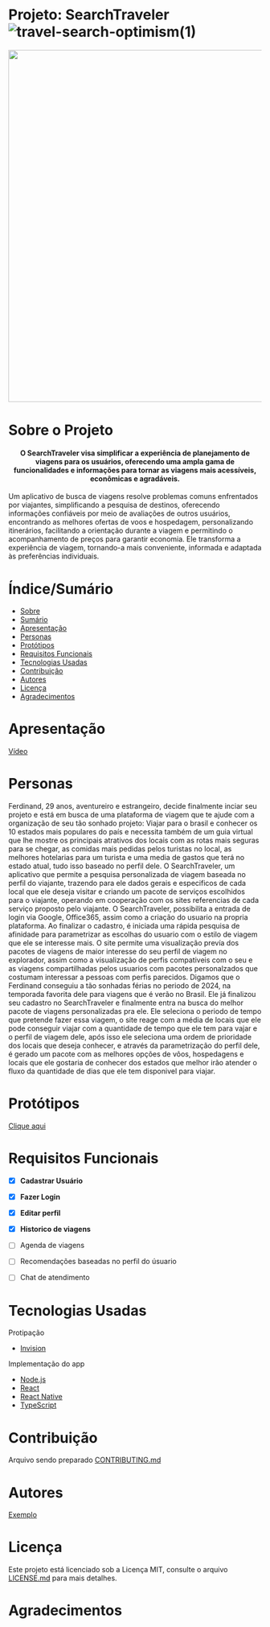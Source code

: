# Projeto: SearchTraveler ![travel-search-optimism(1)](https://github.com/rLobatoo/Projeto_uni/assets/150205251/d57bce4e-f2ef-4d8e-a0a4-fec0f25c0cbc)



<div align="center">
<img src="![travel-search-optimism(1)](https://github.com/rLobatoo/Projeto_uni/assets/150205251/d57bce4e-f2ef-4d8e-a0a4-fec0f25c0cbc)" width="700px" />
</div>

# Sobre o Projeto
<h4 align="center"> 
O SearchTraveler visa simplificar a experiência de planejamento de viagens para os usuários, oferecendo uma ampla gama de funcionalidades e informações para tornar as viagens mais acessíveis, econômicas e agradáveis.
</h4>

Um aplicativo de busca de viagens resolve problemas comuns enfrentados por viajantes, simplificando a pesquisa de destinos, oferecendo informações confiáveis por meio de avaliações de outros usuários, encontrando as melhores ofertas de voos e hospedagem, personalizando itinerários, facilitando a orientação durante a viagem e permitindo o acompanhamento de preços para garantir economia. Ele transforma a experiência de viagem, tornando-a mais conveniente, informada e adaptada às preferências individuais.
</h4>

# Índice/Sumário

* [Sobre](#sobre-o-projeto)
* [Sumário](#índice/sumário)
* [Apresentação](#apresentação)
* [Personas](#personas)
* [Protótipos](#prototipos)
* [Requisitos Funcionais](#requisitos-funcionais)
* [Tecnologias Usadas](#tecnologias-usadas)
* [Contribuição](#contribuição)
* [Autores](#autores)
* [Licença](#licença)
* [Agradecimentos](#agradecimentos)

# Apresentação
[Vídeo](https://www.youtube.com/watch?v=dQw4w9WgXcQ&ab_channel=RickAstley) 
# Personas
Ferdinand, 29 anos, aventureiro e estrangeiro, decide finalmente inciar seu projeto e está em busca de uma plataforma de viagem que te ajude com a organização de seu tão sonhado projeto: Viajar para o brasil e conhecer os 10 estados mais populares do país e necessita também de um guia virtual que lhe mostre os principais atrativos dos locais com as rotas mais seguras para se chegar, as comidas mais pedidas pelos turistas no local, as melhores hotelarias para um turista e uma media de gastos que terá no estado atual, tudo isso baseado no perfil dele.
O SearchTraveler, um aplicativo que permite a pesquisa personalizada de viagem baseada no perfil do viajante, trazendo para ele dados gerais e especificos de cada local que ele deseja visitar e criando um pacote de serviços escolhidos para o viajante, operando em cooperação com os sites referencias de cada serviço proposto pelo viajante.
O SearchTraveler, possibilita a entrada de login via Google, Office365, assim como a criação do usuario na propria plataforma.
Ao finalizar o cadastro, é iniciada uma rápida pesquisa de afinidade para parametrizar as escolhas do usuario com o estilo de viagem que ele se interesse mais.
O site permite uma visualização prevía dos pacotes de viagens de maior interesse do seu perfil de viagem no explorador, assim como a visualização de perfis compativeis com o seu e as viagens compartilhadas pelos usuarios com pacotes personalzados que costumam interessar a pessoas com perfis parecidos. 
Digamos que o Ferdinand conseguiu a tão sonhadas férias no periodo de 2024, na temporada favorita dele para viagens que é verão no Brasil. Ele já finalizou seu cadastro no SearchTraveler e finalmente entra na busca do melhor pacote de viagens personalizadas pra ele. Ele seleciona o periodo de tempo que pretende fazer essa viagem, o site reage com a média de locais que ele pode conseguir viajar com a quantidade de tempo que ele tem para vajar e o perfil de viagem dele, após isso ele seleciona uma ordem de prioridade dos locais que deseja conhecer, e através da parametrização do perfil dele, é gerado um pacote com as melhores opções de vôos, hospedagens e locais que ele gostaria de conhecer dos estados que melhor irão atender o fluxo da quantidade de dias que ele tem disponivel para viajar.

# Protótipos
[Clique aqui](https://jorranessilvalins899566.invisionapp.com/freehand/pUbMhzNO9)
# Requisitos Funcionais 

- [x] **Cadastrar Usuário**
- [x] **Fazer Login**
- [x] **Editar perfil**
- [x] **Historico de viagens**
- [ ] Agenda de viagens
- [ ] Recomendações baseadas no perfil do úsuario
- [ ] Chat de atendimento


# Tecnologias Usadas
Protipação
- [Invision](https://www.invisionapp.com)

Implementação do app
- [Node.js](https://nodejs.org/en/)
- [React](https://pt-br.reactjs.org/)
- [React Native](https://reactnative.dev/)
- [TypeScript](https://www.typescriptlang.org/)

# Contribuição

Arquivo sendo preparado [CONTRIBUTING.md](CONTRIBUTING.md) 
# Autores

[Exemplo](https://github.com/testing-library/react-testing-library#contributors)

# Licença

Este projeto está licenciado sob a Licença MIT,  consulte o arquivo [LICENSE.md](LICENSE.md) para mais detalhes.

# Agradecimentos


